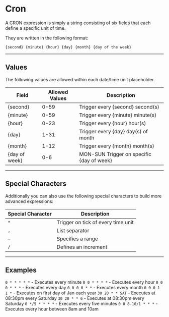 # Cron

A CRON expression is simply a string consisting of six fields that each define a specific unit of time.

They are written in the following format:

```
{second} {minute} {hour} {day} {month} {day of the week}
```

---

## Values

The following values are allowed within each date/time unit placeholder.

| Field         | Allowed Values |  Description                              |
| ------------- | -------------- | ----------------------------------------- |
| {second}      | 0-59           | Trigger every {second} second(s)          |
| {minute}      | 0-59           | Trigger every {minute} minute(s)          |
| {hour}        | 0-23           | Trigger every {hour} hour(s)              |
| {day}         | 1-31           | Trigger every {day} day(s) of month       |
| {month}       | 1-12           | Trigger every {month} month(s)            |
| {day of week} | 0-6            | MON-SUN Trigger on specific {day of week} |

---

## Special Characters

Additionally you can also use the following special characters to build more advanced expressions:

| Special Character | Description                        |
| ----------------- | ---------------------------------- |
| `*`               | Trigger on tick of every time unit |
| `,`               | List separator                     |
| `–`               | Specifies a range                  |
| `/`               | Defines an increment               |

---

## Examples

`0 * * * * *` - Executes every minute
`0 0 * * * *` - Executes every hour
`0 0 0 * * *` - Executes every day
`0 0 0 0 * *` - Executes every month
`0 0 0 1 1 *` - Executes on first day of Jan each year
`30 20 * * SAT` - Executes at 08:30pm every Saturday
`30 20 * * 6` - Executes at 08:30pm every Saturday
`0 */5 * * * *` - Executes every five minutes
`0 0 8-10/1 * * *` - Executes every hour between 8am and 10am
